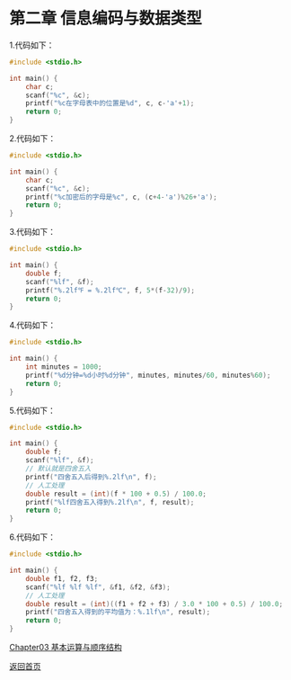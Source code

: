 # 第二章 信息编码与数据类型

1.代码如下：
```c
#include <stdio.h>

int main() {
    char c;
    scanf("%c", &c);
    printf("%c在字母表中的位置是%d", c, c-'a'+1);
    return 0;
}
```

2.代码如下：
```c
#include <stdio.h>

int main() {
    char c;
    scanf("%c", &c);
    printf("%c加密后的字母是%c", c, (c+4-'a')%26+'a');
    return 0;
}
```

3.代码如下：
```c
#include <stdio.h>

int main() {
    double f;
    scanf("%lf", &f);
    printf("%.2lf℉ = %.2lf℃", f, 5*(f-32)/9);
    return 0;
}
```

4.代码如下：
```c
#include <stdio.h>

int main() {
    int minutes = 1000;
    printf("%d分钟=%d小时%d分钟", minutes, minutes/60, minutes%60);
    return 0;
}
```

5.代码如下：
```c
#include <stdio.h>

int main() {
    double f;
    scanf("%lf", &f);
    // 默认就是四舍五入
    printf("四舍五入后得到%.2lf\n", f);
    // 人工处理
    double result = (int)(f * 100 + 0.5) / 100.0;
    printf("%lf四舍五入得到%.2lf\n", f, result);
    return 0;
}
```

6.代码如下：
```c
#include <stdio.h>

int main() {
    double f1, f2, f3;
    scanf("%lf %lf %lf", &f1, &f2, &f3);
    // 人工处理
    double result = (int)((f1 + f2 + f3) / 3.0 * 100 + 0.5) / 100.0;
    printf("四舍五入得到的平均值为：%.1lf\n", result);
    return 0;
}
```

[Chapter03 基本运算与顺序结构](/Chapter03.md)

[返回首页](/README.md)
